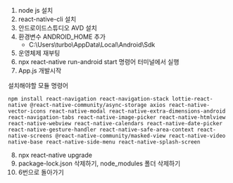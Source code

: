 1. node js 설치
2. react-native-cli 설치
3. 안드로이드스튜디오 AVD 설치
4. 환경변수 ANDROID_HOME 추가 
	- C:\Users\turbo\AppData\Local\Android\Sdk
5. 운영체제 재부팅
6. npx react-native run-android start 명령어 터미널에서 실행
7. App.js 개발시작

설치해야할 모듈 명령어

    npm install react-navigation react-navigation-stack lottie-react-native @react-native-community/async-storage axios react-native-vector-icons react-native-modal react-native-extra-dimensions-android react-navigation-tabs react-native-image-picker react-native-htmlview react-native-webview react-native-calendars react-native-date-picker react-native-gesture-handler react-native-safe-area-context react-native-screens @react-native-community/masked-view react-native-video native-base react-native-side-menu react-native-splash-screen

8. npx react-native upgrade
9. package-lock.json 삭제하기, node_modules 폴더 삭제하기
10. 6번으로 돌아가기
